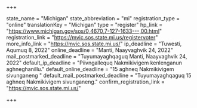 +++

state_name = "Michigan"
state_abbreviation = "mi"
registration_type = "online"
translationKey = "Michigan"
type = "register"
hp_link = "https://www.michigan.gov/sos/0,4670,7-127-1633---,00.html"
registration_link = "https://mvic.sos.state.mi.us/registervoter"
more_info_link = "https://mvic.sos.state.mi.us/"
ip_deadline = "Tuwesti, Aqumuq 8, 2022"
online_deadline = "Manti, Naayvaghvik 24, 2022"
mail_postmarked_deadline = "Tuyumayaghqaguq Manti, Naayvaghvik 24, 2022"
default_ip_deadline = "Piivngallequq Nakmikivigem kenlenganun aghneghanillu."
default_online_deadline = "15 aghneq Nakmikivigem sivunganeng "
default_mail_postmarked_deadline = "Tuyumayaghqaguq 15 aghneq Nakmikivigem sivunganeng."
confirm_registration_link = "https://mvic.sos.state.mi.us/"

+++